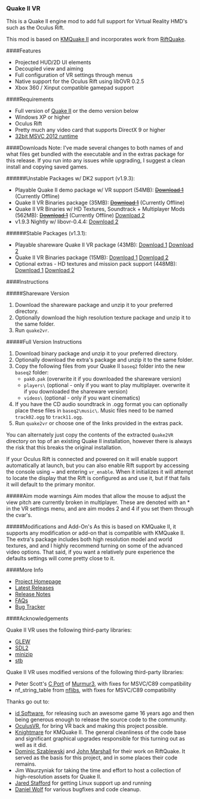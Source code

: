 ### Quake II VR

This is a Quake II engine mod to add full support for Virtual Reality HMD's such as the Oculus Rift.

This mod is based on [KMQuake II](http://www.markshan.com/knightmare/) and incorporates work from [RiftQuake](https://github.com/phoboslab/Quakespasm-Rift/).

####Features
- Projected HUD/2D UI elements
- Decoupled view and aiming
- Full configuration of VR settings through menus
- Native support for the Oculus Rift using libOVR 0.2.5
- Xbox 360 / Xinput compatible gamepad support

####Requirements
- Full version of [Quake II](http://store.steampowered.com/app/2320/) or the demo version below
- Windows XP or higher
- Oculus Rift
- Pretty much any video card that supports DirectX 9 or higher
- [32bit MSVC 2012 runtime](http://dgho.st/aXN5)

####Downloads
Note: I've made several changes to both names of and what files get bundled with the executable and in the extras package for this release. If you run into any issues while upgrading, I suggest a clean install and copying saved games.


######Unstable Packages w/ DK2 support (v1.9.3):

- Playable Quake II demo package w/ VR support (54MB): ~~[Download 1](http://dgho.st/nSGn)~~ (Currently Offline)
- Quake II VR Binaries package (35MB): ~~[Download 1](http://dgho.st/s954)~~ (Currently Offline)
- Quake II VR Binaries w/ HD Textures, Soundtrack + Multiplayer Mods (562MB): ~~[Download 1](http://dgho.st/Wh3j)~~ (Currently Offline) [Download 2](https://docs.google.com/uc?export=download&id=0B3vzoY9q6d-wTTEyaEVRdXVURzQ)
- v1.9.3 Nightly w/ libovr-0.4.4: [Download 2](https://docs.google.com/uc?export=download&id=0B3vzoY9q6d-wOTlEWWkteEUwRlE)

######Stable Packages (v1.3.1):

- Playable shareware Quake II VR package (43MB): [Download 1](http://dgho.st/EIkT) [Download 2](https://docs.google.com/uc?export=download&id=0B3vzoY9q6d-wX2JpSl9CN1pRVkU)
- Quake II VR Binaries package (15MB): [Download 1](http://dgho.st/vYYS) [Download 2](https://docs.google.com/uc?export=download&id=0B3vzoY9q6d-wRC1LS2lSaU1CXzA)
- Optional extras - HD textures and mission pack support (448MB): [Download 1](http://dgho.st/at0i) [Download 2](https://docs.google.com/uc?export=download&id=0B3vzoY9q6d-wOTBYNUpUTXEyRk0)

####Instructions

#####Shareware Version
1. Download the shareware package and unzip it to your preferred directory.
2. Optionally download the high resolution texture package and unzip it to the same folder.
3. Run `quake2vr`.

#####Full Version Instructions
1. Download binary package and unzip it to your preferred directory.
2. Optionally download the extra's package and unzip it to the same folder.
3. Copy the following files from your Quake II `baseq2` folder into the new `baseq2` folder:
    - `pak0.pak` (overwrite it if you downloaded the shareware version)
    - `players\` (optional - only if you want to play multiplayer. overwrite it if you downloaded the shareware version)
    - `videos\` (optional - only if you want cinematics)
4. If you have the CD audio soundtrack in .ogg format you can optionally place these files in `baseq2\music\`. Music files need to be named `track02.ogg` to `track11.ogg`.
5. Run `quake2vr` or choose one of the links provided in the extras pack. 

You can alternately just copy the contents of the extracted `Quake2VR` directory on top of an existing Quake II installation, however there is always the risk that this breaks the original installation.

If your Oculus Rift is connected and powered on it will enable support automatically at launch, but you can also enable Rift support by accessing the console using ~ and entering `vr_enable`. When it initializes it will attempt to locate the display that the Rift is configured as and use it, but if that fails it will default to the primary monitor.

#####Aim mode warnings
Aim modes that allow the mouse to adjust the view pitch are currently broken in multiplayer. These are denoted with an \* in the VR settings menu, and are aim modes 2 and 4 if you set them through the cvar's.

#####Modifications and Add-On's
As this is based on KMQuake II, it supports any modification or add-on that is compatible with KMQuake II. The extra's package includes both high resolution model and world textures, and and I highly recommend turning on some of the advanced video options. That said, if you want a relatively pure experience the defaults settings will come pretty close to it.

####More Info
- [Project Homepage](https://github.com/q2vr/Quake2VR/)
- [Latest Releases](https://github.com/q2vr/Quake2VR/releases)
- [Release Notes](https://github.com/q2vr/Quake2VR/wiki/Changelog)
- [FAQs](https://github.com/q2vr/Quake2VR/wiki/FAQs)
- [Bug Tracker](https://github.com/q2vr/Quake2VR/issues)

####Acknowledgements

Quake II VR uses the following third-party libraries:

- [GLEW](http://glew.sourceforge.net)
- [SDL2](https://www.libsdl.org/index.php)
- [minizip](http://www.winimage.com/zLibDll/minizip.html)
- [stb](https://github.com/nothings/stb)

Quake II VR uses modified versions of the following third-party libraries:

- Peter Scott's [C Port](https://github.com/PeterScott/murmur3) of [Murmur3](https://code.google.com/p/smhasher/wiki/MurmurHash3), with fixes for MSVC/C89 compatibility
- nf_string_table from [nflibs](https://github.com/niklasfrykholm/nflibs), with fixes for MSVC/C89 compatibility


Thanks go out to:

- [id Software](http://www.idsoftware.com), for releasing such an awesome game 16 years ago and then being generous enough to release the source code to the community.
- [OculusVR](https://www.oculus.com), for bring VR back and making this project possible.
- [Knightmare](http://www.markshan.com/knightmare/) for KMQuake II. The general cleanliness of the code base and significant graphical upgrades responsible for this turning out as well as it did.
- [Dominic Szablewski](https://github.com/phoboslab) and [John Marshall](https://github.com/swax) for their work on RiftQuake. It served as the basis for this project, and in some places their code remains.
- Jim Waurzyniak for taking the time and effort to host a collection of high-resolution assets for Quake II.
- [Jared Stafford](https://jspenguin.org) for getting Linux support up and running
- [Daniel Wolf](https://github.com/Nephatrine) for various bugfixes and code cleanup.